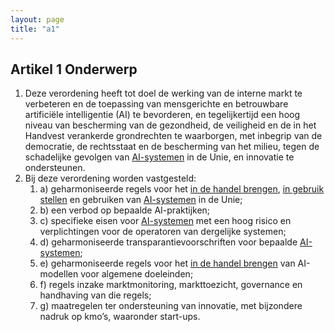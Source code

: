 ```yaml
---
layout: page
title: "a1"
---
```


## Artikel 1 Onderwerp

1. Deze verordening heeft tot doel de werking van de interne markt te verbeteren en de toepassing van mensgerichte en betrouwbare artificiële intelligentie (AI) te bevorderen, en tegelijkertijd een hoog niveau van bescherming van de gezondheid, de veiligheid en de in het Handvest verankerde grondrechten te waarborgen, met inbegrip van de democratie, de rechtsstaat en de bescherming van het milieu, tegen de schadelijke gevolgen van [AI-systemen](a3.md#^ai-systeem) in de Unie, en innovatie te ondersteunen.
2. Bij deze verordening worden vastgesteld:
	1. a) geharmoniseerde regels voor het [in de handel brengen](a3.md#^handel), [in gebruik stellen](a3.md#^gebruik) en gebruiken van [AI-systemen](a3.md#^ai-systeem) in de Unie; 
	2. b) een verbod op bepaalde AI-praktijken; 
	3. c) specifieke eisen voor [AI-systemen](a3.md#^ai-systeem) met een hoog risico en verplichtingen voor de operatoren van dergelijke systemen; 
	4. d) geharmoniseerde transparantievoorschriften voor bepaalde [AI-systemen](a3.md#^ai-systeem); 
	5. e) geharmoniseerde regels voor het [in de handel brengen](a3.md#^handel) van AI-modellen voor algemene doeleinden; 
	6. f) regels inzake marktmonitoring, markttoezicht, governance en handhaving van die regels; 
	7. g) maatregelen ter ondersteuning van innovatie, met bijzondere nadruk op kmo’s, waaronder start-ups.